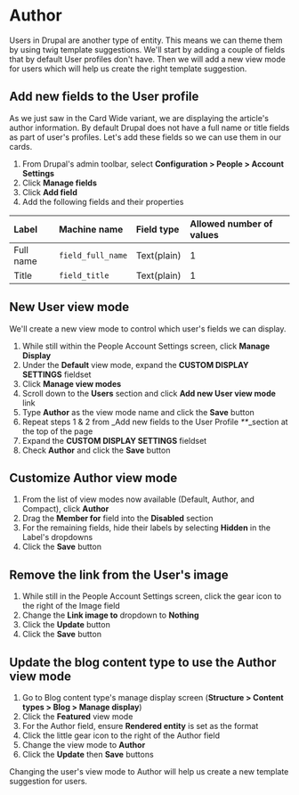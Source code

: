 # Author

Users in Drupal are another type of entity. This means we can theme them by using twig template suggestions. We'll start by adding a couple of fields that by default User profiles don't have. Then we will add a new view mode for users which will help us create the right template suggestion.

## Add new fields to the User profile

As we just saw in the Card Wide variant, we are displaying the article's author information. By default Drupal does not have a full name or title fields as part of user's profiles. Let's add these fields so we can use them in our cards.

1. From Drupal's admin toolbar, select **Configuration &gt; People &gt; Account Settings**
2. Click **Manage fields**
3. Click **Add field**
4. Add the following fields and their properties

| Label | Machine name | Field type | Allowed number of values |
| :--- | :--- | :--- | :--- |
| Full name | `field_full_name` | Text\(plain\) | 1 |
| Title | `field_title` | Text\(plain\) | 1 |

## New User view mode

We'll create a new view mode to control which user's fields we can display.

1. While still within the People Account Settings screen, click **Manage Display**
2. Under the **Default** view mode, expand the **CUSTOM DISPLAY SETTINGS** fieldset
3. Click **Manage view modes**
4. Scroll down to the **Users** section and click **Add new User view mode** link
5. Type **Author** as the view mode name and click the **Save** button
6. Repeat steps 1 & 2 from \_Add new fields to the User Profile _\*\*_\_section at the top of the page
7. Expand the **CUSTOM DISPLAY SETTINGS** fieldset
8. Check **Author** and click the **Save** button

## Customize Author view mode

1. From the list of view modes now available \(Default, Author, and Compact\), click **Author**
2. Drag the **Member for** field into the **Disabled** section
3. For the remaining fields, hide their labels by selecting **Hidden** in the Label's dropdowns
4. Click the **Save** button

## Remove the link from the User's image

1. While still in the People Account Settings screen, click the gear icon to the right of the Image field
2. Change the **Link image to** dropdown to **Nothing**
3. Click the **Update** button
4. Click the **Save** button

## Update the blog content type to use the Author view mode

1. Go to Blog content type's manage display screen \(**Structure &gt; Content types &gt; Blog &gt; Manage display**\)
2. Click the **Featured** view mode
3. For the Author field, ensure **Rendered entity** is set as the format
4. Click the little gear icon to the right of the Author field
5. Change the view mode to **Author**
6. Click the **Update** then **Save** buttons

Changing the user's view mode to Author will help us create a new template suggestion for users.

